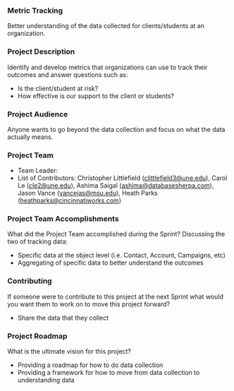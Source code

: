 ### Metric Tracking
Better understanding of the data collected for clients/students at an organization.

### Project Description
Identify and develop metrics that organizations can use to track their outcomes and answer questions such as:
  * Is the client/student at risk?
  * How effective is our support to the client or students?

### Project Audience
Anyone wants to go beyond the data collection and focus on what the data actually means.

### Project Team

* Team Leader:
* List of Contributors: Christopher Littlefield (clittlefield3@une.edu), Carol Le (cle2@une.edu), Ashima Saigal (ashima@databasesherpa.com), Jason Vance (vancejas@msu.edu), Heath Parks (heathparks@cincinnatiworks.com)

### Project Team Accomplishments
What did the Project Team accomplished during the Sprint?
Discussing the two of tracking data:

  * Specific data at the object level (i.e. Contact, Account, Campaigns, etc)
  * Aggregating of specific data to better understand the outcomes

### Contributing
If someone were to contribute to this project at the next Sprint what would you want them to work on to move this project forward?
* Share the data that they collect

### Project Roadmap
What is the ultimate vision for this project?
* Providing a roadmap for how to do data collection
* Providing a framework for how to move from data collection to understanding data
